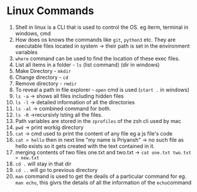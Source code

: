 # Linux Commands
1. Shell in linux is a CLI that is used to control the OS. eg iterm, terminal in windows, cmd
2. How does os knows the commands like ```git```, ```python3``` etc. They are executable files located in system -> their path is set in the environment variables
3. ```where``` command can be used to find the location of these exec files.
4. List all items in a folder - ```ls``` (list command) (dir in windows)
5. Make Directory - ```mkdir```
6. Change directory - ```cd```
7. Remove directory - ```rmdir```
8. To reveal a path in file explorer - ```open``` cmd is used (```start .``` in windows)
9. ```ls -a``` -> shows all files including hidden files
10. ```ls -l``` -> detailed information of all the directories
11. ```ls -al``` -> combined command for both.
12. ```ls -R``` ->recursivly lsting all the files.
13. Path variables are stored in the ```zprofiles``` of the zsh cli used by mac
14. ```pwd``` -> print workig directory
15. ```cat``` -> cmd used to print the content of any file eg a js file's code
16. ```cat > hello``` then in next line "my name is Priyansh" -> no such file as hello exists so it gets created with the text contained in it.
17. merging contents of two files one.txt and two.txt -> ```cat one.txt two.txt > new.txt```
18. ```cd .``` will stay in that dir
19. ```cd ..``` will go to previous directory
20. ```man``` command is used to get the deails of a particular command for eg. ```man echo```, this givrs the details of all the information of the ```echo```command

